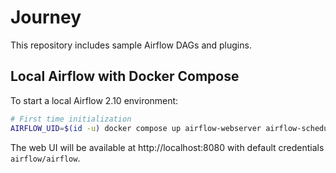 # Journey

This repository includes sample Airflow DAGs and plugins.

## Local Airflow with Docker Compose

To start a local Airflow 2.10 environment:

```bash
# First time initialization
AIRFLOW_UID=$(id -u) docker compose up airflow-webserver airflow-scheduler postgres -d
```

The web UI will be available at http://localhost:8080 with default credentials `airflow/airflow`.
